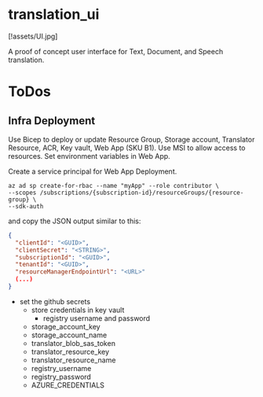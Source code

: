 # translation_ui

[!assets/UI.jpg]

A proof of concept user interface for Text, Document, and Speech translation.

# ToDos

## Infra Deployment

Use Bicep to deploy or update Resource Group, Storage account, Translator Resource, ACR, Key vault, Web App (SKU B1). Use MSI to allow access to resources. Set environment variables in Web App.

Create a service principal for Web App Deployment.

```CLI
az ad sp create-for-rbac --name "myApp" --role contributor \
--scopes /subscriptions/{subscription-id}/resourceGroups/{resource-group} \
--sdk-auth
```

and copy the JSON output similar to this:

```JSON
{
  "clientId": "<GUID>",
  "clientSecret": "<STRING>",
  "subscriptionId": "<GUID>",
  "tenantId": "<GUID>",
  "resourceManagerEndpointUrl": "<URL>"
  (...)
}
```

- set the github secrets
  - store credentials in key vault
    - registry username and password
  - storage_account_key
  - storage_account_name
  - translator_blob_sas_token
  - translator_resource_key
  - translator_resource_name
  - registry_username
  - registry_password
  - AZURE_CREDENTIALS
